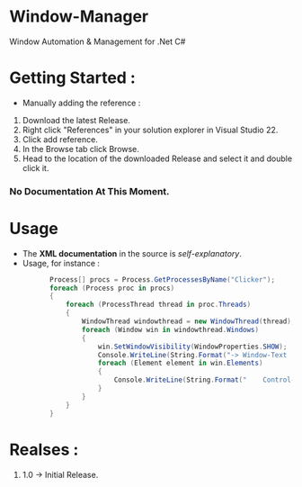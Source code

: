 # Window-Manager
Window Automation &amp; Management for .Net C#

# Getting Started :
 * Manually adding the reference :
  1. Download the latest Release.
  2. Right click "References" in your solution explorer in Visual Studio 22.
  3. Click add reference.
  4. In the Browse tab click Browse.
  5. Head to the location of the downloaded Release and select it and double click it.

### No Documentation At This Moment.

# Usage 
  * The **XML documentation** in the source is *self-explanatory*.
  * Usage, for instance :
  ```cs
            Process[] procs = Process.GetProcessesByName("Clicker");
            foreach (Process proc in procs)
            {
                foreach (ProcessThread thread in proc.Threads)
                {
                    WindowThread windowthread = new WindowThread(thread);
                    foreach (Window win in windowthread.Windows)
                    {
                        win.SetWindowVisibility(WindowProperties.SHOW);
                        Console.WriteLine(String.Format("-> Window-Text : {0}", win.Text));
                        foreach (Element element in win.Elements)
                        {
                            Console.WriteLine(String.Format("    Control-Text : {0}", element.Text));
                        }
                    }
                }
            }
  ```
   
# Realses : 
  1. 1.0 -> Initial Release.
